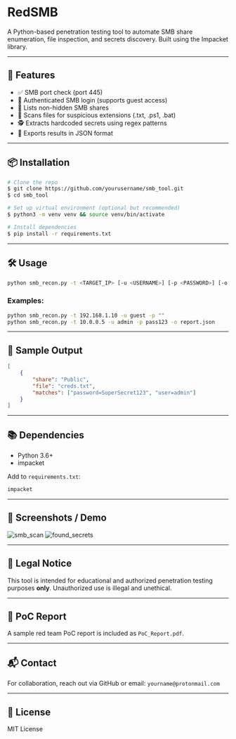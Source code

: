 # RedSMB

A Python-based penetration testing tool to automate SMB share enumeration, file inspection, and secrets discovery. Built using the Impacket library.

---

## 🚀 Features

* ✅ SMB port check (port 445)
* 🔐 Authenticated SMB login (supports guest access)
* 📁 Lists non-hidden SMB shares
* 📂 Scans files for suspicious extensions (.txt, .ps1, .bat)
* 🕵️ Extracts hardcoded secrets using regex patterns
* 📄 Exports results in JSON format

---

## 📦 Installation

```bash
# Clone the repo
$ git clone https://github.com/yourusername/smb_tool.git
$ cd smb_tool

# Set up virtual environment (optional but recommended)
$ python3 -m venv venv && source venv/bin/activate

# Install dependencies
$ pip install -r requirements.txt
```

---

## 🛠 Usage

```bash
python smb_recon.py -t <TARGET_IP> [-u <USERNAME>] [-p <PASSWORD>] [-o <OUTPUT_FILE>]
```

### Examples:

```bash
python smb_recon.py -t 192.168.1.10 -u guest -p ""
python smb_recon.py -t 10.0.0.5 -u admin -p pass123 -o report.json
```

---

## 📁 Sample Output

```json
[
    {
        "share": "Public",
        "file": "creds.txt",
        "matches": ["password=SuperSecret123", "user=admin"]
    }
]
```

---

## 📚 Dependencies

* Python 3.6+
* impacket

Add to `requirements.txt`:

```txt
impacket
```

---

## 🧪 Screenshots / Demo

![smb\_scan](screenshots/smb_scan.png)
![found\_secrets](screenshots/secrets_found.png)

---

## 🔐 Legal Notice

This tool is intended for educational and authorized penetration testing purposes **only**. Unauthorized use is illegal and unethical.

---

## 📄 PoC Report

A sample red team PoC report is included as `PoC_Report.pdf`.

---

## 📬 Contact

For collaboration, reach out via GitHub or email: `yourname@protonmail.com`

---

## 📃 License

MIT License
